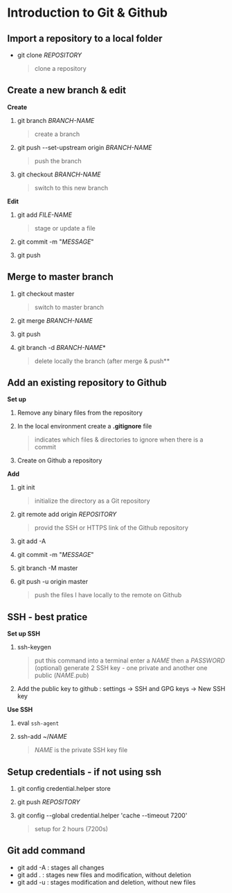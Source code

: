 # Introduction to Git & Github

## Import a repository to a local folder

* git clone *REPOSITORY*

   > clone a repository


## Create a new branch & edit

**Create**
1. git branch *BRANCH-NAME*

   > create a branch
   
2. git push --set-upstream origin *BRANCH-NAME*

   > push the branch
   
3. git checkout *BRANCH-NAME*
   
   > switch to this new branch

**Edit**
1. git add *FILE-NAME*

   > stage or update a file

2. git commit -m "*MESSAGE*"
3. git push


## Merge to master branch

1. git checkout master

   > switch to master branch

2. git merge *BRANCH-NAME*
3. git push
4. git branch -d *BRANCH-NAME**

   > delete locally the branch (after merge & push**


## Add an existing repository to Github

**Set up**
1. Remove any binary files from the repository
2. In the local environment create a **.gitignore** file

   > indicates which files & directories to ignore when there is a commit

3. Create on Github a repository

**Add**
1. git init 

   > initialize the directory as a Git repository
   
2. git remote add origin *REPOSITORY*

   > provid the SSH or HTTPS link of the Github repository

3. git add -A
4. git commit -m "*MESSAGE*"
5. git branch -M master 
6. git push -u origin master

   > push the files I have locally to the remote on Github


## SSH - best pratice

**Set up SSH**

1. ssh-keygen

   > put this command into a terminal
   > enter a *NAME* then a *PASSWORD* (optional)
   > generate 2 SSH key - one private and another one public (*NAME*.pub)

2. Add the public key to github : settings -> SSH and GPG keys -> New SSH key

**Use SSH**

1. eval `ssh-agent`
2. ssh-add ~/*NAME*

   > *NAME* is the private SSH key file


## Setup credentials - if not using ssh

1. git config credential.helper store
2. git push *REPOSITORY*
3. git config --global credential.helper 'cache --timeout 7200'

   > setup for 2 hours (7200s)


## Git add command

* git add -A : stages all changes
* git add . : stages new files and modification, without deletion
* git add -u : stages modification and deletion, without new files

